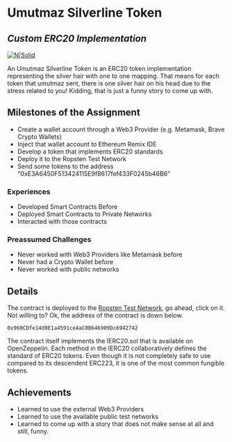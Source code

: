 # Umutmaz Silverline Token
## _Custom ERC20 Implementation_

[![N|Solid](https://www.treehugger.com/thmb/QbggGoscHsYSPUYcp9yV_hPrsw0=/768x0/filters:no_upscale():max_bytes(150000):strip_icc():format(webp)/__opt__aboutcom__coeus__resources__content_migration__mnn__images__2017__04__gray-hair-roots-dce5db8a2e8a48ed86187beb12f1c1fc.jpg)](https://en.wikipedia.org/wiki/Psychological_stress)



An Umutmaz Silverline Token is an ERC20 token implementation representing the silver hair with one to one mapping. That means for each token that umutmaz sent, there is one silver hair on his head due to the stress related to you! Kidding, that is just a funny story to come up with.
## Milestones of the Assignment

- Create a wallet account through a Web3 Provider (e.g. Metamask, Brave Crypto Wallets)
- Inject that wallet account to Ethereum Remix IDE
- Develop a token that implements ERC20 standards
- Deploy it to the Ropsten Test Network
- Send some tokens to the address "0xE3A6450F513424115E9f8617fef433F0245b46B6"



### Experiences
- Developed Smart Contracts Before
- Deployed Smart Contracts to Private Networks
- Interacted with those contracts

### Preassumed Challenges
- Never worked with Web3 Providers like Metamask before
- Never had a Crypto Wallet before
- Never worked with public networks



## Details

The contract is deployed to the  [Ropsten Test Network](https://ropsten.etherscan.io/address/0x960cdfe14d8e1a4591ceaac0b646909dc6942742), go ahead, click on it. Not willing to? Ok, the address of the contract is down below.

```text
0x960CDfe14d8E1a4591ceAaC0B646909Dc6942742
```

The contract itself implements the IERC20.sol that is available on OpenZeppelin. Each method in the IERC20 collaboratively defines the standard of ERC20 tokens. Even though it is not completely safe to use compared to its descendent ERC223, it is one of the most common fungible tokens. 

## Achievements

- Learned to use the external Web3 Providers
- Learned to use the available public test networks
- Learned to come up with a story that does not make sense at all and still, funny.



